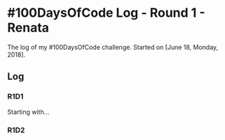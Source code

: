 # #100DaysOfCode Log - Round 1 - Renata

The log of my #100DaysOfCode challenge. Started on [June 18, Monday, 2018].

## Log

### R1D1 
Starting with...

### R1D2
